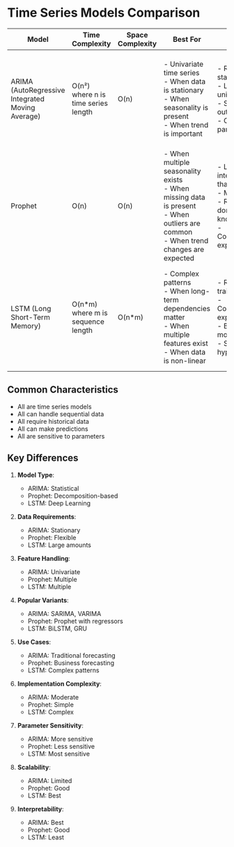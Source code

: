 # Time Series Models Comparison

| Model | Time Complexity | Space Complexity | Best For | Limitations | Advantages | Use Cases |
|-------|----------------|------------------|----------|-------------|------------|-----------|
| ARIMA (AutoRegressive Integrated Moving Average) | O(n²) where n is time series length | O(n) | - Univariate time series<br>- When data is stationary<br>- When seasonality is present<br>- When trend is important | - Requires stationary data<br>- Limited to univariate data<br>- Sensitive to outliers<br>- Complex parameter tuning | - Interpretable results<br>- Handles seasonality<br>- Well-established method<br>- Good for short-term forecasting | - Economic forecasting<br>- Weather prediction<br>- Stock market analysis<br>- Sales forecasting |
| Prophet | O(n) | O(n) | - When multiple seasonality exists<br>- When missing data is present<br>- When outliers are common<br>- When trend changes are expected | - Less interpretable than ARIMA<br>- May overfit<br>- Requires domain knowledge<br>- Computationally expensive | - Handles missing data<br>- Robust to outliers<br>- Automatic seasonality detection<br>- Easy to use | - Business forecasting<br>- Social media trends<br>- Website traffic<br>- Resource planning |
| LSTM (Long Short-Term Memory) | O(n*m) where m is sequence length | O(n*m) | - Complex patterns<br>- When long-term dependencies matter<br>- When multiple features exist<br>- When data is non-linear | - Requires large training data<br>- Computationally expensive<br>- Black box model<br>- Sensitive to hyperparameters | - Captures complex patterns<br>- Handles multiple features<br>- Works with non-linear data<br>- Good for long sequences | - Speech recognition<br>- Natural language processing<br>- Financial time series<br>- Sensor data analysis |

## Common Characteristics
- All are time series models
- All can handle sequential data
- All require historical data
- All can make predictions
- All are sensitive to parameters

## Key Differences
1. **Model Type**:
   - ARIMA: Statistical
   - Prophet: Decomposition-based
   - LSTM: Deep Learning

2. **Data Requirements**:
   - ARIMA: Stationary
   - Prophet: Flexible
   - LSTM: Large amounts

3. **Feature Handling**:
   - ARIMA: Univariate
   - Prophet: Multiple
   - LSTM: Multiple

4. **Popular Variants**:
   - ARIMA: SARIMA, VARIMA
   - Prophet: Prophet with regressors
   - LSTM: BiLSTM, GRU

5. **Use Cases**:
   - ARIMA: Traditional forecasting
   - Prophet: Business forecasting
   - LSTM: Complex patterns

6. **Implementation Complexity**:
   - ARIMA: Moderate
   - Prophet: Simple
   - LSTM: Complex

7. **Parameter Sensitivity**:
   - ARIMA: More sensitive
   - Prophet: Less sensitive
   - LSTM: Most sensitive

8. **Scalability**:
   - ARIMA: Limited
   - Prophet: Good
   - LSTM: Best

9. **Interpretability**:
   - ARIMA: Best
   - Prophet: Good
   - LSTM: Least 